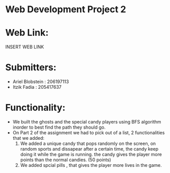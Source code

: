 # Web Development Project 2
# Web Link:
INSERT WEB LINK
# Submitters:
- Ariel Blobstein : 206197113
- Itzik Fadia : 205417637
# Functionality:
- We built the ghosts and the special candy players using BFS algorithm inorder to best find the path they should go.
- On Part 2 of the assignment we had to pick out of a list, 2 functionalities that we added:
  1) We added a unique candy that pops randomly on the screen, on random sports and dissapear after a certain time, the candy keep doing it while the game is running. the candy gives the player more points than the normal candies. (50 points)
  2) We added spcial pills , that gives the player more lives in the game.

 
